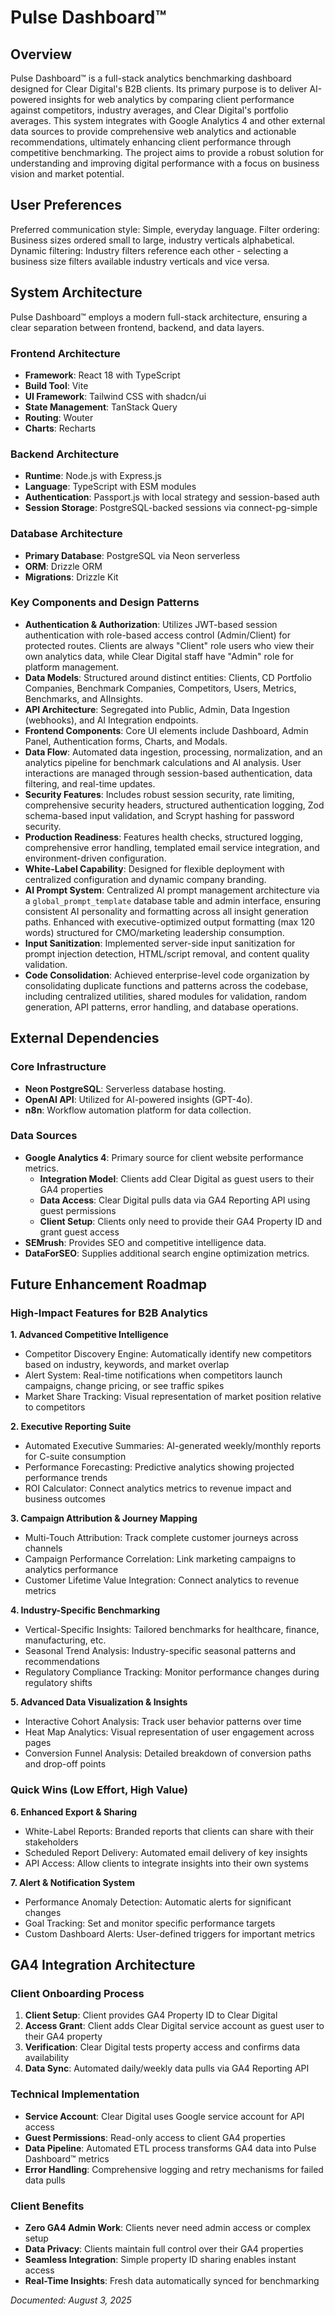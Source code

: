 # Pulse Dashboard™

## Overview
Pulse Dashboard™ is a full-stack analytics benchmarking dashboard designed for Clear Digital's B2B clients. Its primary purpose is to deliver AI-powered insights for web analytics by comparing client performance against competitors, industry averages, and Clear Digital's portfolio averages. This system integrates with Google Analytics 4 and other external data sources to provide comprehensive web analytics and actionable recommendations, ultimately enhancing client performance through competitive benchmarking. The project aims to provide a robust solution for understanding and improving digital performance with a focus on business vision and market potential.

## User Preferences
Preferred communication style: Simple, everyday language.
Filter ordering: Business sizes ordered small to large, industry verticals alphabetical.
Dynamic filtering: Industry filters reference each other - selecting a business size filters available industry verticals and vice versa.

## System Architecture

Pulse Dashboard™ employs a modern full-stack architecture, ensuring a clear separation between frontend, backend, and data layers.

### Frontend Architecture
- **Framework**: React 18 with TypeScript
- **Build Tool**: Vite
- **UI Framework**: Tailwind CSS with shadcn/ui
- **State Management**: TanStack Query
- **Routing**: Wouter
- **Charts**: Recharts

### Backend Architecture
- **Runtime**: Node.js with Express.js
- **Language**: TypeScript with ESM modules
- **Authentication**: Passport.js with local strategy and session-based auth
- **Session Storage**: PostgreSQL-backed sessions via connect-pg-simple

### Database Architecture
- **Primary Database**: PostgreSQL via Neon serverless
- **ORM**: Drizzle ORM
- **Migrations**: Drizzle Kit

### Key Components and Design Patterns
- **Authentication & Authorization**: Utilizes JWT-based session authentication with role-based access control (Admin/Client) for protected routes. Clients are always "Client" role users who view their own analytics data, while Clear Digital staff have "Admin" role for platform management.
- **Data Models**: Structured around distinct entities: Clients, CD Portfolio Companies, Benchmark Companies, Competitors, Users, Metrics, Benchmarks, and AIInsights.
- **API Architecture**: Segregated into Public, Admin, Data Ingestion (webhooks), and AI Integration endpoints.
- **Frontend Components**: Core UI elements include Dashboard, Admin Panel, Authentication forms, Charts, and Modals.
- **Data Flow**: Automated data ingestion, processing, normalization, and an analytics pipeline for benchmark calculations and AI analysis. User interactions are managed through session-based authentication, data filtering, and real-time updates.
- **Security Features**: Includes robust session security, rate limiting, comprehensive security headers, structured authentication logging, Zod schema-based input validation, and Scrypt hashing for password security.
- **Production Readiness**: Features health checks, structured logging, comprehensive error handling, templated email service integration, and environment-driven configuration.
- **White-Label Capability**: Designed for flexible deployment with centralized configuration and dynamic company branding.
- **AI Prompt System**: Centralized AI prompt management architecture via a `global_prompt_template` database table and admin interface, ensuring consistent AI personality and formatting across all insight generation paths. Enhanced with executive-optimized output formatting (max 120 words) structured for CMO/marketing leadership consumption.
- **Input Sanitization**: Implemented server-side input sanitization for prompt injection detection, HTML/script removal, and content quality validation.
- **Code Consolidation**: Achieved enterprise-level code organization by consolidating duplicate functions and patterns across the codebase, including centralized utilities, shared modules for validation, random generation, API patterns, error handling, and database operations.

## External Dependencies

### Core Infrastructure
- **Neon PostgreSQL**: Serverless database hosting.
- **OpenAI API**: Utilized for AI-powered insights (GPT-4o).
- **n8n**: Workflow automation platform for data collection.

### Data Sources
- **Google Analytics 4**: Primary source for client website performance metrics.
  - **Integration Model**: Clients add Clear Digital as guest users to their GA4 properties
  - **Data Access**: Clear Digital pulls data via GA4 Reporting API using guest permissions
  - **Client Setup**: Clients only need to provide their GA4 Property ID and grant guest access
- **SEMrush**: Provides SEO and competitive intelligence data.
- **DataForSEO**: Supplies additional search engine optimization metrics.

## Future Enhancement Roadmap

### High-Impact Features for B2B Analytics

**1. Advanced Competitive Intelligence**
- Competitor Discovery Engine: Automatically identify new competitors based on industry, keywords, and market overlap
- Alert System: Real-time notifications when competitors launch campaigns, change pricing, or see traffic spikes
- Market Share Tracking: Visual representation of market position relative to competitors

**2. Executive Reporting Suite**
- Automated Executive Summaries: AI-generated weekly/monthly reports for C-suite consumption
- Performance Forecasting: Predictive analytics showing projected performance trends
- ROI Calculator: Connect analytics metrics to revenue impact and business outcomes

**3. Campaign Attribution & Journey Mapping**
- Multi-Touch Attribution: Track complete customer journeys across channels
- Campaign Performance Correlation: Link marketing campaigns to analytics performance
- Customer Lifetime Value Integration: Connect analytics to revenue metrics

**4. Industry-Specific Benchmarking**
- Vertical-Specific Insights: Tailored benchmarks for healthcare, finance, manufacturing, etc.
- Seasonal Trend Analysis: Industry-specific seasonal patterns and recommendations
- Regulatory Compliance Tracking: Monitor performance changes during regulatory shifts

**5. Advanced Data Visualization & Insights**
- Interactive Cohort Analysis: Track user behavior patterns over time
- Heat Map Analytics: Visual representation of user engagement across pages
- Conversion Funnel Analysis: Detailed breakdown of conversion paths and drop-off points

### Quick Wins (Low Effort, High Value)

**6. Enhanced Export & Sharing**
- White-Label Reports: Branded reports that clients can share with their stakeholders
- Scheduled Report Delivery: Automated email delivery of key insights
- API Access: Allow clients to integrate insights into their own systems

**7. Alert & Notification System**
- Performance Anomaly Detection: Automatic alerts for significant changes
- Goal Tracking: Set and monitor specific performance targets
- Custom Dashboard Alerts: User-defined triggers for important metrics

## GA4 Integration Architecture

### Client Onboarding Process
1. **Client Setup**: Client provides GA4 Property ID to Clear Digital
2. **Access Grant**: Client adds Clear Digital service account as guest user to their GA4 property
3. **Verification**: Clear Digital tests property access and confirms data availability
4. **Data Sync**: Automated daily/weekly data pulls via GA4 Reporting API

### Technical Implementation
- **Service Account**: Clear Digital uses Google service account for API access
- **Guest Permissions**: Read-only access to client GA4 properties
- **Data Pipeline**: Automated ETL process transforms GA4 data into Pulse Dashboard™ metrics
- **Error Handling**: Comprehensive logging and retry mechanisms for failed data pulls

### Client Benefits
- **Zero GA4 Admin Work**: Clients never need admin access or complex setup
- **Data Privacy**: Clients maintain full control over their GA4 properties
- **Seamless Integration**: Simple property ID sharing enables instant access
- **Real-Time Insights**: Fresh data automatically synced for benchmarking

*Documented: August 3, 2025*